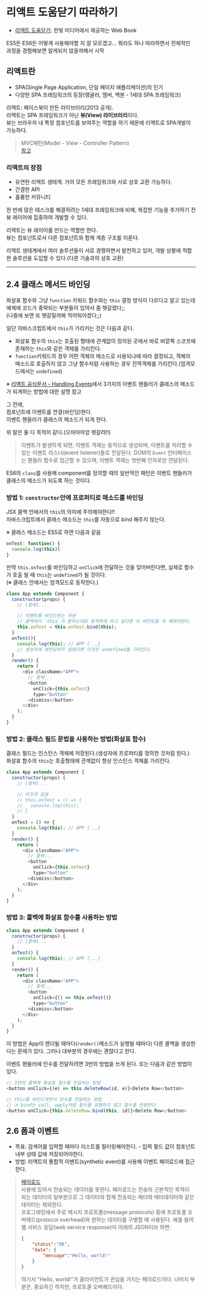 # 리액트 도움닫기 따라하기

+ [리액트 도움닫기](http://www.realhanbit.co.kr/books/87): 한빛 미디어에서 제공하는 Web Book

ES5든 ES6든 어떻게 사용해야할 지 잘 모르겠고... 뭐라도 하나 따라하면서 전체적인 과정을 경험해보면 알게되지 않을까해서 시작

## 리액트란 

+ SPA(Single Page Application, 단일 페이지 애플리케이션)의 인기
+ 다양한 SPA 프레임워크의 등장(앵귤러, 엠버, 백본 - 1세대 SPA 프레임워크)

리액트: 페이스북이 만든 라이브러리(2013 공개).  
리액트는 SPA 프레임워크가 아닌 **뷰(View) 라이브러리**이다.  
뷰는 브라우저 내 특정 컴포넌트를 보여주는 역할을 하기 때문에 리액트로 SPA개발이 가능하다.

> MVC패턴(Model - View - Controller Pattern)  
> [참고](http://www.bsidesoft.com/?p=5948)

### 리액트의 장점

+ 유연한 리액트 생태계. 거의 모든 프레임워크와 서로 상호 교환 가능하다.
+ 간결한 API
+ 훌륭한 커뮤니티

한 번에 많은 테스크를 해결하려는 1세대 프레임워크에 비해, 복잡한 기능을 추가하기 전 뷰 레이어에 집중하여 개발할 수 있다.  

리액트는 뷰 레이어를 만드는 역할만 한다.  
뷰는 컴포넌트로서 다른 컴포넌트와 함께 계층 구조를 이룬다.  

리액트 생태계에서 여러 솔루션들이 서로 경쟁하면서 발전하고 있어, 개발 상황에 적합한 솔루션을 도입할 수 있다.(다른 기술과의 상호 교환)

---

## 2.4 클래스 메서드 바인딩

화살표 함수와 그냥 `function` 키워드 함수와는 `this` 결정 방식이 다르다고 알고 있는데  
예제에 코드가 중략되는 부분들이 있어서 좀 헷갈렸다;;  
(나중에 보면 또 헷갈릴까봐 적어둬야겠다;;)

일단 자바스크립트에서 `this`가 가리키는 것은 다음과 같다.

+ 화살표 함수의 `this`는 호출된 형태에 관계없이 정의된 곳에서 바로 바깥쪽 스코프에 존재하는 `this`와 같은 객체를 가리킨다.  
+ `function`키워드의 경우 어떤 객체의 메소드로 사용되냐에 따라 결정되고, 객체의 메소드로 호출하지 않고 그냥 함수처럼 사용하는 경우 전역객체를 가리킨다.(엄격모드에서는 `undefined`)

※ [리액트 공식문서 - Handling Events](https://reactjs.org/docs/handling-events.html)에서 3가지의 이벤트 핸들러가 클래스의 메소드가 되게하는 방법에 대한 설명 참고

그 전에,  
컴포넌트에 이벤트를 연결(바인딩)한다.  
이벤트 핸들러가 클래스의 메소드가 되게 한다.  

위 말은 둘 다 목적이 같다.(으아아아앙 헷갈려!!)

> 이벤트가 발생하게 되면, 이벤트 객체는 동적으로 생성되며, 이벤트를 처리할 수 있는 이벤트 리스너(event listener)들로 전달된다. DOM의 `Event` 인터페이스는 핸들러 함수로 접근할 수 있으며, 이벤트 객체는 첫번째 인자로만 전달된다.

ES6의 `class`를 사용해 component를 정의할 때의 일반적인 패턴은 이벤트 핸들러가 클래스의 메소드가 되도록 하는 것이다.

### 방법 1: `constructor`안에 프로퍼티로 메소드를 바인딩

JSX 콜백 안에서의 `this`의 의미에 주의해야한다!!  
자바스크립트에서 클래스 메소드는 `this`를 자동으로 bind 해주지 않는다.  

※ 클래스 메소드는 ES5로 하면 다음과 같음
```js
onTest: function() {
  console.log(this)l
}
```
만약 `this.onTest`를 바인딩하고 `onClick`에 전달하는 것을 잊어버린다면, 실제로 함수가 호출 될 때 `this`는 `undefined`가 될 것이다.  
(※ 클래스 안에서는 엄격모드로 동작한다.)
```js
class App extends Component {
  constructor(props) {
    // (중략)...

    // 이벤트를 바인드하는 부분
    // 콜백에서 `this`가 원하는대로 동작하게 하고 싶다면 이 바인딩을 꼭 해줘야한다. 
    this.onTest = this.onTest.bind(this);
  }
  onTest(){
    console.log(this); // APP {...}
    // 생성자에 바인딩하지 않았다면 이것은 undefined를 가리킨다.
  }
  render() {
    return (
      <div className="APP">
        // 중략...
        <button 
          onClick={this.onTest}
          type="button"
        >dismiss</button>
      </div>
    );
  }
}
```

### 방법 2: 클래스 필드 문법을 사용하는 방법(화살표 함수)

클래스 필드는 인스턴스 객체에 저장된다.(생성자에 프로퍼티를 정의한 것처럼 된다.)
화살표 함수의 `this`는 호출형태에 관계없이 항상 인스턴스 객체를 가리킨다.
```js
class App extends Component {
  constructor(props) {
    // (중략)...

    // 이것과 같음
    // this.onTest = () => {
    //   console.log(this);
    // }
  }
  onTest = () => {
    console.log(this); // APP {...}  
  }
  render() {
    return (
      <div className="APP">
        // 중략...
        <button 
          onClick={this.onTest}
          type="button"
        >dismiss</button>
      </div>
    );
  }
}
```

### 방법 3: 콜백에 화살표 함수를 사용하는 방법

```js
class App extends Component {
  constructor(props) {
    // (중략)...
  }
  onTest() {
    console.log(this); // APP {...}  
  }
  render() {
    return (
      <div className="APP">
        // 중략...
        <button 
          onClick={() => this.onTest()}
          type="button"
        >dismiss</button>
      </div>
    );
  }
}
```
이 방법은 App이 렌더될 때마다(`render()`메소드가 실행될 때마다) 다른 콜백을 생성한다는 문제가 있다. 그러나 대부분의 경우에는 괜찮다고 한다.

이벤트 핸들러에 인수를 전달하려면 3번의 방법을 쓰게 된다. 또는 다음과 같은 방법이 있다.
```js
// 3번의 콜백에 화살표 함수를 전달하는 방법
<button onClick={(e) => this.deleteRow(id, e)}>Delete Row</button>

// this를 바인드하면서 인수를 전달하는 방법
// ※ bind는 call, apply처럼 함수를 실행하지 않고 함수를 반환한다
<button onClick={this.deleteRow.bind(this, id)}>Delete Row</button>
```

## 2.6 폼과 이벤트

+ 목표: 검색어를 입력할 때마다 리스트를 필터링해야한다. - 입력 필드 값이 컴포넌트 내부 상태 값에 저장되어야한다.
+ 방법: 리액트의 통합적 이벤트(synthetic event)를 사용해 이벤트 페이로드에 접근한다.

> [페이로드](https://ko.wikipedia.org/wiki/%ED%8E%98%EC%9D%B4%EB%A1%9C%EB%93%9C)  
사용에 있어서 전송되는 데이터를 뜻한다. 페이로드는 전송의 근본적인 목적이 되는 데이터의 일부분으로 그 데이터와 함께 전송되는 헤더와 메타데이터와 같은 데이터는 제외한다.  
프로그래밍에서 주로 메시지 프로토콜(message protocols) 중에 프로토콜 오버헤드(protocol overhead)와 원하는 데이터를 구별할 때 사용된다. 예를 들어 웹 서비스 응답(web service response)이 아래의 JSON이라 하면:
> ```json
> {
>     "status":"OK",
>     "data": {
>         "message":"Hello, world!"
>     }
> }
> ```
> 여기서 "Hello, world!"가 클라이언트가 관심을 가지는 페이로드이다. 나머지 부분은, 중요하긴 하지만, 프로토콜 오버헤드이다.